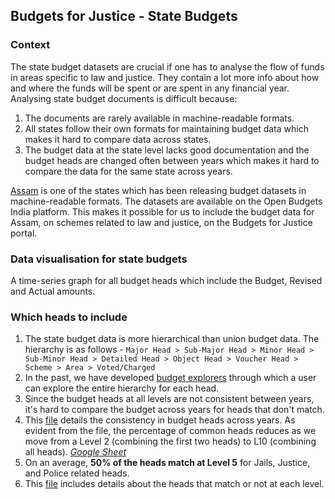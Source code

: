 
## Budgets for Justice - State Budgets

### Context

The state budget datasets are crucial if one has to analyse the flow of funds in areas specific to law and justice. They contain a lot more info about how and where the funds will be spent or are spent in any financial year. Analysing state budget documents is difficult because:

1. The documents are rarely available in machine-readable formats.
2. All states follow their own formats for maintaining budget data which makes it hard to compare data across states. 
3. The budget data at the state level lacks good documentation and the budget heads are changed often between years which makes it hard to compare the data for the same state across years. 

[Assam](https://openbudgetsindia.org/organization/about/assam) is one of the states which has been releasing budget datasets in machine-readable formats. The datasets are available on the Open Budgets India platform. This makes it possible for us to include the budget data for Assam, on schemes related to law and justice, on the Budgets for Justice portal. 

### Data visualisation for state budgets

A time-series graph for all budget heads which include the Budget, Revised and Actual amounts. 


### Which heads to include

1. The state budget data is more hierarchical than union budget data. The hierarchy is as follows  - ```Major Head > Sub-Major Head > Minor Head > Sub-Minor Head > Detailed Head > Object Head > Voucher Head > Scheme > Area > Voted/Charged```
2. In the past, we have developed [budget explorers](https://assam2019.openbudgetsindia.org/en/expenditure/all-grants/grant-no-3-administration-of-justice/) through which a user can explore the entire hierarchy for each head. 
3. Since the budget heads at all levels are not consistent between years, it's hard to compare the budget across years for heads that don't match. 
4. This [file](https://github.com/justicehub-in/budgets-for-justice-datasets/blob/main/datasets/state-budgets/assam/level_summary.csv) details the consistency in budget heads across years. As evident from the file, the percentage of common heads reduces as we move from a Level 2 (combining the first two heads) to L10 (combining all heads). _[Google Sheet](https://docs.google.com/spreadsheets/d/1eaCiyHIecujo0-waPDk4szL6icWT1RBmdoC6aIhEvsc/edit#gid=2078597767)_
5. On an average, **50% of the heads match at Level 5** for Jails, Justice, and Police related heads.
6. This [file](https://docs.google.com/spreadsheets/d/1hLXxg7GsLiXShRDfTvE0PByj4u3B9MdoeMSGQFXwJg0/edit#gid=724407876) includes details about the  heads that match or not at each level. 




